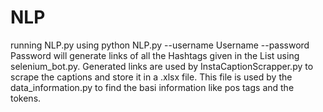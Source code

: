 # NLP
running NLP.py using python NLP.py --username Username --password Password will generate links of all the Hashtags given in the List using selenium_bot.py.
Generated links are used by InstaCaptionScrapper.py to scrape the captions and store it in a .xlsx file. This file is used by the data_information.py to find the basi information like pos tags and the tokens.

